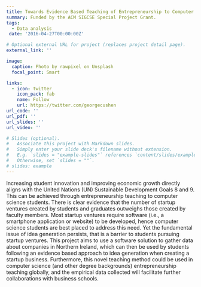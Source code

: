 ```yaml
---
title: Towards Evidence Based Teaching of Entrepreneurship to Computer Science Students.
summary: Funded by the ACM SIGCSE Special Project Grant.
tags:
  - Data analysis
 date: '2016-04-27T00:00:00Z'

# Optional external URL for project (replaces project detail page).
external_link: ''

image:
  caption: Photo by rawpixel on Unsplash
  focal_point: Smart

links:
  - icon: twitter
    icon_pack: fab
    name: Follow
    url: https://twitter.com/georgecushen
url_code: ''
url_pdf: ''
url_slides: ''
url_video: ''

# Slides (optional).
#   Associate this project with Markdown slides.
#   Simply enter your slide deck's filename without extension.
#   E.g. `slides = "example-slides"` references `content/slides/example-slides.md`.
#   Otherwise, set `slides = ""`.
# slides: example
---
```


Increasing student innovation and improving economic growth directly aligns with the United Nations (UN) Sustainable Development Goals 8 and 9. This can be achieved through entrepreneurship teaching to computer science students. There is clear evidence that the number of startup ventures created by students and graduates outweighs those created by faculty members. Most startup ventures require software (i.e., a smartphone application or website) to be developed, hence computer science students are best placed to address this need. Yet the fundamental issue of idea generation persists, that is a barrier to students pursuing startup ventures. This project aims to use a software solution to gather data about companies in Northern Ireland, which can then be used by students following an evidence based approach to idea generation when creating a startup business. Furthermore, this novel teaching method could be used in computer science (and other degree backgrounds) entrepreneurship teaching globally, and the empirical data collected will facilitate further collaborations with business schools.
